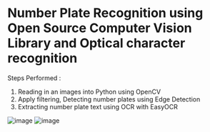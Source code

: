 # Number Plate Recognition using Open Source Computer Vision Library and Optical character recognition

Steps Performed :
1. Reading in an images into Python using OpenCV
2. Apply filtering, Detecting number plates using Edge Detection
3. Extracting number plate text using OCR with EasyOCR



![image](https://user-images.githubusercontent.com/92395503/172066299-f971dd5d-72a1-4cde-8e15-51d431eaee23.png)
![image](https://user-images.githubusercontent.com/92395503/172193560-b8d1e0bb-5357-4c75-ad47-87079bf624a7.png)


